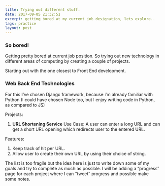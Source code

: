 ```yaml
---
title: Trying out different stuff.
date: 2017-09-05 21:32:51
excerpt: getting bored at my current job designation, lets explore..
tags: practice
layout: post
---
```


### So bored!

Getting pretty bored at current job position. So trying out new technology in different areas of computing by creating a couple of projects.

Starting out with the one closest to Front End development.

### Web Back End Technologies
For this I’ve chosen Django framework, because I’m already familiar with Python (I could have chosen Node too, but I enjoy writing code in Python, as compared to JS)

Projects:

1. **URL Shortening Service**
Use Case: A user can enter a long URL and can get a short URL opening which redirects user to the entered URL.

Features:
   1. Keep track of hit per URL.
   2. Allow user to create their own URL by using their choice of string.
   
The list is too fragile but the idea here is just to write down some of my goals and try to complete as much as possible. I will be adding a “progress” page for each project where I can “tweet” progress and possible make some notes.